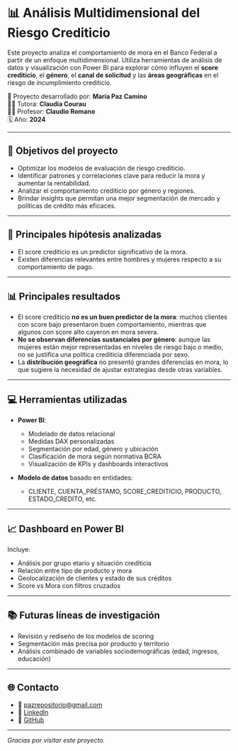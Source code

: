 # 📊 Análisis Multidimensional del Riesgo Crediticio

Este proyecto analiza el comportamiento de mora en el Banco Federal a partir de un enfoque multidimensional. Utiliza herramientas de análisis de datos y visualización con Power BI para explorar cómo influyen el **score crediticio**, el **género**, el **canal de solicitud** y las **áreas geográficas** en el riesgo de incumplimiento crediticio.

📁 Proyecto desarrollado por: **María Paz Camino**  
👩‍🏫 Tutora: **Claudia Courau**  
👨‍🏫 Profesor: **Claudio Romano**  
🗓️ Año: **2024**

---

## 🎯 Objetivos del proyecto

- Optimizar los modelos de evaluación de riesgo crediticio.
- Identificar patrones y correlaciones clave para reducir la mora y aumentar la rentabilidad.
- Analizar el comportamiento crediticio por género y regiones.
- Brindar insights que permitan una mejor segmentación de mercado y políticas de crédito más eficaces.

---

## 📌 Principales hipótesis analizadas

- El score crediticio es un predictor significativo de la mora.
- Existen diferencias relevantes entre hombres y mujeres respecto a su comportamiento de pago.

---

## 📊 Principales resultados

- El score crediticio **no es un buen predictor de la mora**: muchos clientes con score bajo presentaron buen comportamiento, mientras que algunos con score alto cayeron en mora severa.
- **No se observan diferencias sustanciales por género**: aunque las mujeres están mejor representadas en niveles de riesgo bajo o medio, no se justifica una política crediticia diferenciada por sexo.
- La **distribución geográfica** no presentó grandes diferencias en mora, lo que sugiere la necesidad de ajustar estrategias desde otras variables.

---

## 💻 Herramientas utilizadas

- **Power BI**:  
  - Modelado de datos relacional  
  - Medidas DAX personalizadas  
  - Segmentación por edad, género y ubicación  
  - Clasificación de mora según normativa BCRA  
  - Visualización de KPIs y dashboards interactivos

- **Modelo de datos** basado en entidades:
  - CLIENTE, CUENTA_PRÉSTAMO, SCORE_CREDITICIO, PRODUCTO, ESTADO_CREDITO, etc.

---
## 📈 Dashboard en Power BI

Incluye:
- Análisis por grupo etario y situación crediticia
- Relación entre tipo de producto y mora
- Geolocalización de clientes y estado de sus créditos
- Score vs Mora con filtros cruzados

---

## 📚 Futuras líneas de investigación

- Revisión y rediseño de los modelos de scoring
- Segmentación más precisa por producto y territorio
- Análisis combinado de variables sociodemográficas (edad, ingresos, educación)

---

## 🌐 Contacto

- 📧 pazrepositorio@gmail.com  
- 🔗 [LinkedIn](https://www.linkedin.com/in/pazcamino)  
- 💼 [GitHub](https://github.com/pazcaminoDA)

---

_Gracias por visitar este proyecto._



